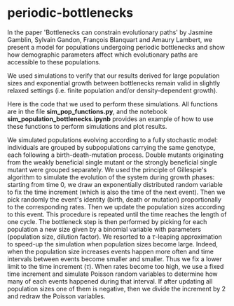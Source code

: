 # periodic-bottlenecks


In the paper 'Bottlenecks can constrain evolutionary paths' by Jasmine Gamblin, Sylvain Gandon, François Blanquart and Amaury Lambert, we present a model for populations undergoing periodic bottlenecks and show how demographic parameters affect which evolutionary paths are accessible to these populations.

We used simulations to verify that our results derived for large population sizes and exponential growth between bottlenecks remain valid in slightly relaxed settings (i.e. finite population and/or density-dependent growth).

Here is the code that we used to perform these simulations. All functions are in the file **sim_pop_functions.py**, and the notebook **sim_population_bottlenecks.ipynb** provides an example of how to use these functions to perform simulations and plot results.

We simulated populations evolving according to a fully stochastic model: individuals are grouped by subpopulations carrying the same genotype, each following a birth-death-mutation process. Double mutants originating from the weakly beneficial single mutant or the strongly beneficial single mutant were grouped separately.
We used the principle of Gillespie's algorithm to simulate the evolution of the system during growth phases: starting from time 0, we draw an exponentially distributed random variable to fix the time increment (which is also the time of the next event). Then we pick randomly the event's identity (birth, death or mutation) proportionally to the corresponding rates. Then we update the population sizes according to this event. This procedure is repeated until the time reaches the length of one cycle. The bottleneck step is then performed by picking for each population a new size given by a binomial variable with parameters (population size, dilution factor).
We resorted to a $\tau$-leaping approximation to speed-up the simulation when population sizes become large. Indeed, when the population size increases events happen more often and time intervals between events become smaller and smaller. Thus we fix a lower limit to the time increment ($\tau$). When rates become too high, we use a fixed time increment and simulate Poisson random variables to determine how many of each events happened during that interval. If after updating all population sizes one of them is negative, then we divide the increment by 2 and redraw the Poisson variables.
